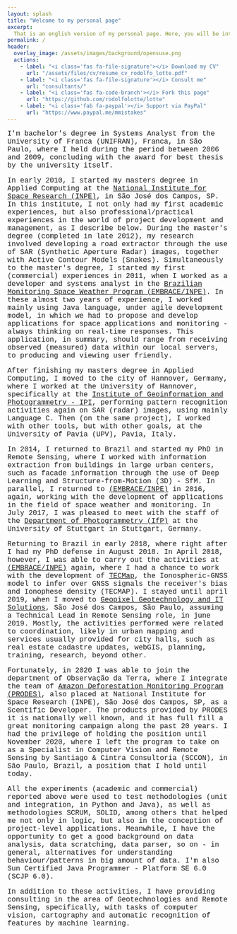 ```yaml
---
layout: splash
title: "Welcome to my personal page"
excerpt: 
  That is an english version of my personal page. Here, you will be introduced to a summary of my work, my skills, experiences, and what I've done most in the past years!<br/>    
permalink: /
header:  
  overlay_image: /assets/images/background/opensuse.png 
  actions:      
    - label: "<i class='fas fa-file-signature'></i> Download my CV"
      url: "/assets/files/cv/resume_cv_rodolfo_lotte.pdf"
    - label: "<i class='fas fa-file-signature'></i> Consult me"
      url: "consultants/"
    - label: "<i class='fas fa-code-branch'></i> Fork this page"
      url: "https://github.com/rodolfolotte/lotte"
    - label: "<i class='fab fa-paypal'></i> Support via PayPal"
      url: "https://www.paypal.me/mmistakes"
---
```

<!-- Sou bacharel em Sistemas de Informação pela universidade de franca (UNIFRAN), Franca, São Paulo, em que realizei durante o período entre 2006 e 2009, concluindo com premiação de melhor tese pela própria universidade. 

No inicio de 2010, iniciei meu mestrado em Computação Aplicada, no Instituto Nacional de Pesquisas Espaciais (INPE), em São José dos Campos, SP. Neste instituto, não só tive minhas primeiras experiências acadêmicas, como também profissinais/práticas no mundo do desenvolvimento e gerência de projetos, como descrevo abaixo. Durante o mestrado (concluído no final de 2012), minha pesquisa envolveu o desenvolvimento de um extrator de estradas por meio de imagens SAR (Synthetic Aperture Radar) com Modelos de Contorno Ativo (Snakes). Simultaneamente ao mestrado, iniciei minhas primeiras experiências (comerciais) no ao de 2011, quando exerci a atividade de desenvolvedor e analista de sistemas no Estudo e Monitoramento Brasileiro de Clima Espacial (EMBRACE), no INPE. Nestes quase dois anos de experiência, exerci atividades utilizando principalmente linguagem java, sob modelo de desenvolvimento ágil, na qual tínhamos que propor e desenvolver aplicações para monitoramento de clima espacial - considerando respostas em tempo-real. esta aplicação, em suma, deveria abranger desde o recebimento de dados observados (medidos) dentro dos nossos servidores locais, até a produção e visualização amigável ao usuário. 

Após términar do mestrado em computação aplicada, me mudei para cidade de Hannover, Alemanha, onde trabalhei na Universidade de Hannover, especificamente no Instituto de Geoinformação e Fotogrametria - IPI, exercendo atividades de reconhecimento de padrão novamente sobre imagens SAR (radar), utilizando principalmente linguagem C. Em seguida (sobre o mesmo projeto), trabalhei com outras ferramentas, porém com outros objetivos, na universidade de pavia (upv), em pavia, na itália.  

em 2014, retornei ao brasil e iniciei meu doutorado em sensoriamento remoto, onde trabalhei com extração de informações de edificações em grandes centros urbanos, tais como informações de fachadas pelo uso de deep-learning e técnicas de reconstrução 3d (structure-from-motion - sfm). paralelamente, retornei ao embrace/inpe em 2016, novamente, trabalhando com o desenvolvimento de aplicações no âmbito do clima espacial e de monitoramento. em julho de 2017, tive a satisfação de iteragir com a equipe do departamento de fotogrametria e geoinformação (ifp) da universidade de stuttgart, em stuttgart, na alemanha. 

retornando ao brasil no início de 2018,  de continuidade ao meu doutorado até sua defesa em agosto de 2018. em abril de 2018, porém, consegui exercer as atividades no embrace novamente, na qual ainda trabalho. 

todas as experiências (acadêmicas e comerciais) relatadas acima, foi utilizada a metodologias de testes (unitários e de integração, em python e java), bem como metodologias scrum, solid, entre outras que me ajudaram não só na lógica (até então trabalhada mais), mas também na concepção de conhecimentos a nível de projetos.

Hoje sou líder técnico em sensoriamento remoto na Geopixel Geotechnology and IT Solutions, São José dos Campos, São Paulo, onde exerço as atividades de coordenação de projetos em mapeamento e cadastro, envolvendo, portanto, atividades  de gestão, sensoriamento remoto e geotecnologias.

Além dessas atividades, presto consultoria na área de geotecnologias e sensoriamento remoto, especificamente, com tarefas de processamento de imagem, cartografia e reconhecimento automático de feições por aprendizado de máquina. -->

<font face="courier" size="3">

<p>I'm bachelor's degree in Systems Analyst from the University of Franca (UNIFRAN), Franca, in São Paulo, where I held during the period between 2006 and 2009, concluding with the award for best thesis by the university itself.</p>

<p>In early 2010, I started my masters degree in Applied Computing at the <a href="http://www.inpe.br/">National Institute for Space Research (INPE)</a>, in São José dos Campos, SP. In this institute, I not only had my first academic experiences, but also professional/practical experiences in the world of project development and management, as I describe below. During the master's degree (completed in late 2012), my research involved developing a road extractor through the use of SAR (Synthetic Aperture Radar) images, together with Active Contour Models (Snakes). Simultaneously to the master's degree, I started my first (commercial) experiences in 2011, when I worked as a developer and systems analyst in the <a href="http://www2.inpe.br/climaespacial/portal/en/">Brazilian Monitoring Space Weather Program (EMBRACE/INPE)</a>. In these almost two years of experience, I worked mainly using Java language, under agile development model, in which we had to propose and develop applications for space applications and monitoring - always thinking on real-time responses. This application, in summary, should range from receiving observed (measured) data within our local servers, to producing and viewing user friendly.</p>

<p>After finishing my masters degree in Applied Computing, I moved to the city of Hannover, Germany, where I worked at the University of Hannover, specifically at the <a href="https://www.ipi.uni-hannover.de/">Institute of Geoinformation and Photogrammetry - IPI</a>, performing pattern recognition activities again on SAR (radar) images, using mainly Language C. Then (on the same project), I worked with other tools, but with other goals, at the University of Pavia (UPV), Pavia, Italy.</p>

<p>In 2014, I returned to Brazil and started my PhD in Remote Sensing, where I worked with information extraction from buildings in large urban centers, such as facade information through the use of Deep Learning and Structure-from-Motion (3D) - SfM. In parallel, I returned to <a href="http://www2.inpe.br/climaespacial/portal/en/">(EMBRACE/INPE)</a> in 2016, again, working with the development of applications in the field of space weather and monitoring. In July 2017, I was pleased to meet with the staff of the <a href="http://www.ifp.uni-stuttgart.de/">Department of Photogrammetry (IfP)</a> at the University of Stuttgart in Stuttgart, Germany.</p>

<p>Returning to Brazil in early 2018, where right after I had my PhD defense in August 2018. In April 2018, however, I was able to carry out the activities at <a href="http://www2.inpe.br/climaespacial/portal/en/">(EMBRACE/INPE)</a> again, where I had a chance to work with the development of <a href="http://www2.inpe.br/climaespacial/portal/tec-map-inicio/">TECMap</a>, the Ionospheric-GNSS model to infer over GNSS signals the receiver's bias and Ionophese density (TECMAP). I stayed until april 2019, when I moved to <a href="http://www.geopx.com.br/">Geopixel Geotechnology and IT Solutions</a>, São José dos Campos, São Paulo, assuming a Technical Lead in Remote Sensing role, in june 2019. Mostly, the activities performed were related to coordination, likely in urban mapping and services usually provided for city halls, such as real estate cadastre updates, webGIS, planning, training, research, beyond other.</p>

<p>Fortunately, in 2020 I was able to join the department of Observação da Terra, where I integrate the team of <a href="http://www.obt.inpe.br/OBT/assuntos/programas/amazonia/prodes">Amazon Deforestation Monitoring Program (PRODES)</a>, also placed at National Institute for Space Research (INPE), São José dos Campos, SP, as a Scentific Developer. The products provided by PRODES it is nationally well known, and it has full fill a great monitoring campaign along the past 20 years. I had the privilege of holding the position until November 2020, where I left the program to take on as a Specialist in Computer Vision and Remote Sensing by Santiago & Cintra Consultoria (SCCON), in São Paulo, Brazil, a position that I hold until today.</p>

<p>All the experiments (academic and commercial) reported above were used to test methodologies (unit and integration, in Python and Java), as well as methodologies SCRUM, SOLID, among others that helped me not only in logic, but also in the conception of project-level applications. Meanwhile, I have the opportunity to get a good background on data analysis, data scratching, data parser, so on - in general, alternatives for understanding behaviour/patterns in big amount of data. I'm also Sun Certified Java Programmer - Platform SE 6.0 (SCJP 6.0).</p>

<p>In addition to these activities, I have providing consulting in the area of Geotechnologies and Remote Sensing, specifically, with tasks of computer vision, cartography and automatic recognition of features by machine learning.</p>
</font>

